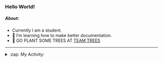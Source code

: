 ### Hello World!

##### About:
- Currently I am a student.
- 🌱 I’m learning how to make better documentation.
- 🌱 GO PLANT SOME TREES AT [TEAM TREES](https://teamtrees.org/)

---
<details>
  <summary>:zap: My Activity:</summary>
  
<!--START_SECTION:waka-->
![Code Time](http://img.shields.io/badge/Code%20Time-1%2C114%20hrs%2027%20mins-blue)

**I'm a Night 🦉** 

```text
🌞 Morning                1395 commits        ██░░░░░░░░░░░░░░░░░░░░░░░   09.18 % 
🌆 Daytime                5271 commits        █████████░░░░░░░░░░░░░░░░   34.68 % 
🌃 Evening                4354 commits        ███████░░░░░░░░░░░░░░░░░░   28.65 % 
🌙 Night                  4179 commits        ███████░░░░░░░░░░░░░░░░░░   27.50 % 
```
📅 **I'm Most Productive on Wednesday** 

```text
Monday                   2302 commits        ████░░░░░░░░░░░░░░░░░░░░░   15.15 % 
Tuesday                  1835 commits        ███░░░░░░░░░░░░░░░░░░░░░░   12.07 % 
Wednesday                3618 commits        ██████░░░░░░░░░░░░░░░░░░░   23.80 % 
Thursday                 1894 commits        ███░░░░░░░░░░░░░░░░░░░░░░   12.46 % 
Friday                   1516 commits        ██░░░░░░░░░░░░░░░░░░░░░░░   09.97 % 
Saturday                 1380 commits        ██░░░░░░░░░░░░░░░░░░░░░░░   09.08 % 
Sunday                   2654 commits        ████░░░░░░░░░░░░░░░░░░░░░   17.46 % 
```


📊 **This Week I Spent My Time On** 

```text
🔥 Editors: 
VS Code                  5 hrs 42 mins       █████████████████████████   100.00 % 

🐱‍💻 Projects: 
praise                   4 hrs 25 mins       ███████████████████░░░░░░   77.70 % 
CSF22                    1 hr 16 mins        ██████░░░░░░░░░░░░░░░░░░░   22.23 % 
ai                       0 secs              ░░░░░░░░░░░░░░░░░░░░░░░░░   00.08 % 
```


 Last Updated on 25/04/2023 03:08:03 UTC
<!--END_SECTION:waka-->
</details>
